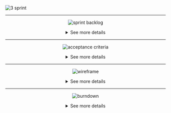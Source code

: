 ![3 sprint](https://github.com/user-attachments/assets/991329ef-ff54-43e4-9b55-267d9f06edc9)


------------------

<div align=center>

![sprint backlog](https://github.com/user-attachments/assets/ed14744d-ca4e-4daf-a155-aab631d43645)
  
<details>

<summary> See more details </summary>

<div align=start>

<br>

![sprint backlg](https://github.com/user-attachments/assets/fbdfe265-7d5c-44aa-97dd-20f34b4bcd06)

</div>

</details>

</div>

---------------------

<div align=center>
  
![acceptance criteria](https://github.com/user-attachments/assets/faed47e2-e2a2-452a-9174-15a06d2fc5a5)

<details>

<summary> See more details </summary>

<div align=start>

<br>

![Group 326 (1)](https://github.com/user-attachments/assets/69d67dc1-66db-4642-bee4-1ed940265baf)


</div>

</details>

</div>

---------------------

<div align=center>

![wireframe](https://github.com/user-attachments/assets/d55c3d45-dcfc-420a-b8fd-354f076c0d12)
  
<details>

<summary> See more details </summary>

<div align=start>

<br>

### View Home Page
![image](https://github.com/user-attachments/assets/d4bcfd9c-8f05-4989-a776-81bf3a400054)

### View Grouping of Payment Centers
![image](https://github.com/user-attachments/assets/c0320c1d-31bb-4317-b45b-130c3114029d)

### View Anomaly Detection
![image](https://github.com/user-attachments/assets/66b6b810-5707-4ff7-a99f-5fb19175b2ff)

### View Anomaly Detection Details
![image](https://github.com/user-attachments/assets/2ac552c0-bc4b-47eb-8ecb-3b138db0dae5)

### View Monthly Reconciliation 
![image](https://github.com/user-attachments/assets/c58f61df-b673-4200-bc72-788463646c57)

### View Monthly Reconciliation Details
![image](https://github.com/user-attachments/assets/a5d3f036-98d8-4797-84d8-acbeefe850d7)

</div>

</details>

</div>

---------------------

<div align=center>

![burndown](https://github.com/user-attachments/assets/17d64f56-eaa7-4596-bae6-51239a290fa6)

<details>

<summary> See more details </summary>

<div align=start>

<br>

![image](https://github.com/user-attachments/assets/5efb2343-5faf-4448-bd75-0eb7f2a4fb44)

</div>

</details>

</div>









